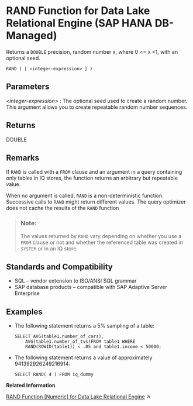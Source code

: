 <!-- loio821fcf0e2d12450185efac750f617450 -->

# RAND Function for Data Lake Relational Engine \(SAP HANA DB-Managed\)

Returns a `DOUBLE` precision, random number x, where 0 <= x <1, with an optional seed.



```
RAND ( [ <integer-expression> ] )
```



<a name="loio821fcf0e2d12450185efac750f617450__section_rvv_nm5_vrb"/>

## Parameters

 *<integer-expression\>*
 :   The optional seed used to create a random number. This argument allows you to create repeatable random number sequences.

 

<a name="loio821fcf0e2d12450185efac750f617450__section_ws3_4m5_vrb"/>

## Returns

DOUBLE



<a name="loio821fcf0e2d12450185efac750f617450__section_rlr_4m5_vrb"/>

## Remarks

If `RAND` is called with a `FROM` clause and an argument in a query containing only tables in IQ stores, the function returns an arbitrary but repeatable value.

When no argument is called, `RAND` is a non-deterministic function. Successive calls to `RAND` might return different values. The query optimizer does not cache the results of the `RAND` function

> ### Note:  
> The values returned by `RAND` vary depending on whether you use a `FROM` clause or not and whether the referenced table was created in `SYSTEM` or in an IQ store.



<a name="loio821fcf0e2d12450185efac750f617450__section_ymm_pm5_vrb"/>

## Standards and Compatibility

-   SQL – vendor extension to ISO/ANSI SQL grammar
-   SAP database products – compatible with SAP Adaptive Server Enterprise



<a name="loio821fcf0e2d12450185efac750f617450__section_wby_pm5_vrb"/>

## Examples

-   The following statement returns a 5% sampling of a table:

    ```
    SELECT AVG(table1.number_of_cars), 
        AVG(table1.number_of_tvs)FROM table1 WHERE 
        RAND(ROWID(table1)) < .05 and table1.income < 50000;
    ```

-   The following statement returns a value of approximately 941392926249216914:

    ```
    SELECT RAND( 4 ) FROM iq_dummy
    ```


**Related Information**  


[RAND Function [Numeric] for Data Lake Relational Engine](https://help.sap.com/viewer/19b3964099384f178ad08f2d348232a9/2023_1_QRC/en-US/a572b2db84f210159574b044cfd9dcb6.html "Returns a DOUBLE precision, random number x, where 0 &lt;= x &lt;1, with an optional seed.") :arrow_upper_right:

